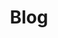 ---
title: Blog
description: Avenco blog features productivity, tips, inspiration and strategies for massive profits. Find out how to set up a successful blog or how to make yours even better!
---